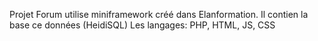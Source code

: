 Projet Forum utilise miniframework créé dans Elanformation.
Il contien la base ce données (HeidiSQL)
Les langages: PHP, HTML, JS, CSS
